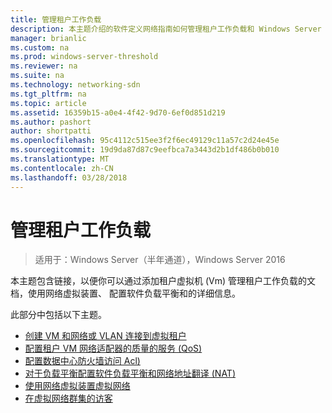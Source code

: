 ```yaml
---
title: 管理租户工作负载
description: 本主题介绍的软件定义网络指南如何管理租户工作负载和 Windows Server 2016 中的虚拟网络的一部分。
manager: brianlic
ms.custom: na
ms.prod: windows-server-threshold
ms.reviewer: na
ms.suite: na
ms.technology: networking-sdn
ms.tgt_pltfrm: na
ms.topic: article
ms.assetid: 16359b15-a0e4-4f42-9d70-6ef0d851d219
ms.author: pashort
author: shortpatti
ms.openlocfilehash: 95c4112c515ee3f2f6ec49129c11a57c2d24e45e
ms.sourcegitcommit: 19d9da87d87c9eefbca7a3443d2b1df486b0b010
ms.translationtype: MT
ms.contentlocale: zh-CN
ms.lasthandoff: 03/28/2018
---
```

# <a name="manage-tenant-workloads"></a>管理租户工作负载

>适用于：Windows Server（半年通道），Windows Server 2016

本主题包含链接，以便你可以通过添加租户虚拟机 (Vm) 管理租户工作负载的文档，使用网络虚拟装置、 配置软件负载平衡和的详细信息。

此部分中包括以下主题。

- [创建 VM 和网络或 VLAN 连接到虚拟租户](Create-a-Tenant-VM.md)
- [配置租户 VM 网络适配器的质量的服务 (QoS)](Configure-QoS-for-Tenant-VM-Network-Adapter.md)
- [配置数据中心防火墙访问 Acl)](Configure-Datacenter-Firewall-ACLs.md)
- [对于负载平衡配置软件负载平衡和网络地址翻译 (NAT)](Configure-SLB-and-NAT.md)
- [使用网络虚拟装置虚拟网络](Use-Network-Virtual-Appliances-on-a-VN.md)
- [在虚拟网络群集的访客](guest-clustering.md)